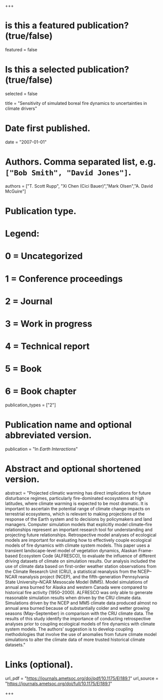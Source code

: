 +++
# is this a featured publication? (true/false)
featured = false
# Is this a selected publication? (true/false)
selected = false

title = "Sensitivity of simulated boreal fire dynamics to uncertainties in climate drivers"

# Date first published.
date = "2007-01-01"

# Authors. Comma separated list, e.g. `["Bob Smith", "David Jones"]`.
authors = ["T. Scott Rupp", "Xi Chen (Cici Bauer)","Mark Olsen","A. David McGuire"]

# Publication type.
# Legend:
# 0 = Uncategorized
# 1 = Conference proceedings
# 2 = Journal
# 3 = Work in progress
# 4 = Technical report
# 5 = Book
# 6 = Book chapter
publication_types = ["2"]

# Publication name and optional abbreviated version.
publication = "In *Earth Interactions*"

# Abstract and optional shortened version.
abstract = "Projected climatic warming has direct implications for future disturbance regimes, particularly fire-dominated ecosystems at high latitudes, where climate warming is expected to be most dramatic. It is important to ascertain the potential range of climate change impacts on terrestrial ecosystems, which is relevant to making projections of the response of the Earth system and to decisions by policymakers and land managers. Computer simulation models that explicitly model climate–fire relationships represent an important research tool for understanding and projecting future relationships. Retrospective model analyses of ecological models are important for evaluating how to effectively couple ecological models of fire dynamics with climate system models. This paper uses a transient landscape-level model of vegetation dynamics, Alaskan Frame-based Ecosystem Code (ALFRESCO), to evaluate the influence of different driving datasets of climate on simulation results. Our analysis included the use of climate data based on first-order weather station observations from the Climate Research Unit (CRU), a statistical reanalysis from the NCEP–NCAR reanalysis project (NCEP), and the fifth-generation Pennsylvania State University–NCAR Mesoscale Model (MM5). Model simulations of annual area burned for Alaska and western Canada were compared to historical fire activity (1950–2000). ALFRESCO was only able to generate reasonable simulation results when driven by the CRU climate data. Simulations driven by the NCEP and MM5 climate data produced almost no annual area burned because of substantially colder and wetter growing seasons (May–September) in comparison with the CRU climate data. The results of this study identify the importance of conducting retrospective analyses prior to coupling ecological models of fire dynamics with climate system models. The authors’ suggestion is to develop coupling methodologies that involve the use of anomalies from future climate model simulations to alter the climate data of more trusted historical climate datasets."

# Links (optional).
url_pdf = "https://journals.ametsoc.org/doi/pdf/10.1175/EI189.1"
url_source = "https://journals.ametsoc.org/doi/full/10.1175/EI189.1"


+++

